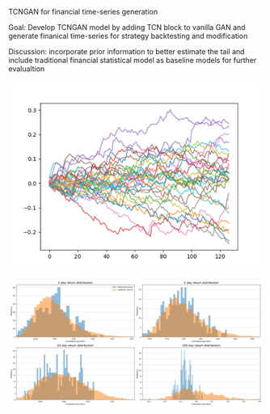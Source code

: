 TCNGAN for financial time-series generation

Goal: Develop TCNGAN model by adding TCN block to vanilla GAN and generate finanical time-series for strategy backtesting and modification

Discussion: incorporate prior information to better estimate the tail and include traditional financial statistical model as baseline models for further evalualtion

![TCNGAN Generated Cumulative Log Return](https://github.com/TracyWu7724/TCNGAN/blob/main/checkpoints/ret.png)

![TCNGAN Generated Cumulative Log Return V.S. Historical Cumulative Log Return](https://github.com/TracyWu7724/TCNGAN/blob/main/checkpoints/window.png)

